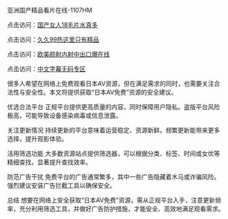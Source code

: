 亚洲国产精品看片在线-1107HM

点击访问：<a href="https://heiliaoow5kzm.pages.dev">国产女人18毛片水真多</a>

点击访问：<a href="https://heiliaozj3tjd.pages.dev">久久99热这里只有精品</a>

点击访问：<a href="https://heiliaozj3tjd.pages.dev">欧美颜射内射中出口爆在线</a>

点击访问：<a href="https://heiliaoow5kzm.pages.dev">中文字幕无码专区</a>

很多人希望在网络上免费观看日本AV资源，但在满足需求的同时，也需要关注合法性与安全性。本文将提供获取“日本AV免费”资源的安全建议。

优选合法平台
正规平台提供更高质量的内容，同时保障用户隐私。盗版平台风险极高，可能导致设备感染病毒或信息泄露。

关注更新情况
持续更新的平台意味着运营稳定、资源新鲜。频繁更新能带来更多选择，提升观影体验。

活用筛选功能
大多数资源站点提供筛选器，可以根据分类、标签、时间或女优等精细查找，显著提升查找效率。

防范广告干扰
免费平台的广告通常繁多，其中一些广告隐藏着木马或诈骗风险。强烈建议安装广告拦截工具以确保安全。

总结
想要在网络上安全获取“日本AV免费”资源，需从正规平台入手，注意更新频率，充分利用筛选工具，并做好广告防护措施，才能安全、高效地满足观看需求。

<span style="display:none;">[Canonical link]( )</span>
